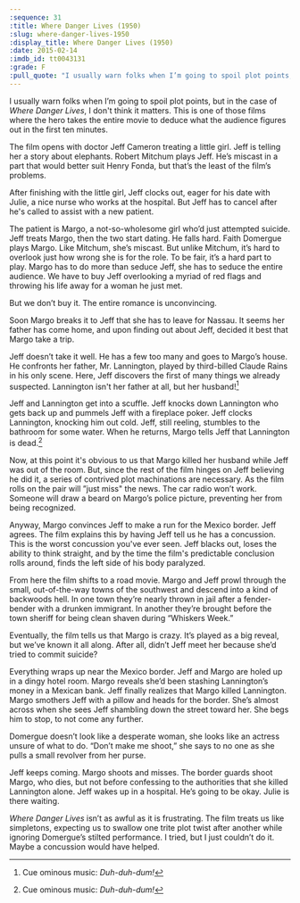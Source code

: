 ```yaml
---
:sequence: 31
:title: Where Danger Lives (1950)
:slug: where-danger-lives-1950
:display_title: Where Danger Lives (1950)
:date: 2015-02-14
:imdb_id: tt0043131
:grade: F
:pull_quote: "I usually warn folks when I’m going to spoil plot points, but in the case of _Where Danger Lives_, I don't think it matters. This is one of those films where the hero takes the entire movie to deduce what the audience figures out in the first ten minutes."
---
```

I usually warn folks when I’m going to spoil plot points, but in the case of _Where Danger Lives_, I don't think it matters. This is one of those films where the hero takes the entire movie to deduce what the audience figures out in the first ten minutes.

The film opens with doctor Jeff Cameron treating a little girl. Jeff is telling her a story about elephants. Robert Mitchum plays Jeff. He’s miscast in a part that would better suit Henry Fonda, but that’s the least of the film’s problems. 

After finishing with the little girl, Jeff clocks out, eager for  his date with Julie, a nice nurse who works at the hospital. But Jeff has to cancel after he's called to assist with a new patient.

The patient is Margo, a not-so-wholesome girl who’d just attempted suicide. Jeff treats Margo, then the two start dating. He falls hard. Faith Domergue plays Margo. Like Mitchum, she’s miscast. But unlike Mitchum, it’s hard to overlook just how wrong she is for the role. To be fair, it’s a hard part to play. 
Margo has to do more than seduce Jeff, she has to seduce the entire audience. We have to buy Jeff overlooking a myriad of red flags and throwing his life away for a woman he just met. 

But we don’t buy it. The entire romance is unconvincing. 

Soon Margo breaks it to Jeff that she has to leave for Nassau. It seems her father has come home, and upon finding out about Jeff, decided it best that Margo take a trip. 

Jeff doesn’t take it well. He has a few too many and goes to Margo’s house. He confronts her father, Mr. Lannington, played by third-billed Claude Rains in his only scene. Here, Jeff discovers the first of many things we already suspected. Lannington isn't her father at all, but her husband![^1] 

Jeff and Lannington get into a scuffle. Jeff knocks down Lannington who gets back up and pummels Jeff with a fireplace poker. Jeff clocks Lannington, knocking him out cold. Jeff, still reeling, stumbles to the bathroom for some water. When he returns, Margo tells Jeff that Lannington is dead.[^1]

Now, at this point it's obvious to us that Margo killed her husband while Jeff was out of the room. But, since the rest of the film hinges on Jeff believing he did it, a series of contrived plot machinations are necessary. As the film rolls on the pair will ”just miss" the news. The car radio won’t work. Someone will draw a beard on Margo’s police picture, preventing her from being recognized. 

Anyway, Margo convinces Jeff to make a run for the Mexico border. Jeff agrees. The film explains this by having Jeff tell us he has a concussion. This is the worst concussion you've ever seen. Jeff blacks out, loses the ability to think straight, and by the time the film's predictable conclusion rolls around, finds the left side of his body paralyzed.

From here the film shifts to a road movie. Margo and Jeff prowl through the small, out-of-the-way towns of the southwest and descend into a kind of backwoods hell. In one town they’re nearly thrown in jail after a fender-bender with a drunken immigrant. In another they’re brought before the town sheriff for being clean shaven during “Whiskers Week.” 

Eventually, the film tells us that Margo is crazy. It’s played as a big reveal, but we’ve known it all along. After all, didn’t Jeff meet her because she’d tried to commit suicide? 

Everything wraps up near the Mexico border. Jeff and Margo are holed up in a dingy hotel room. Margo reveals she’d been stashing Lannington’s money in a Mexican bank. Jeff finally realizes that Margo killed Lannington. Margo smothers Jeff with a pillow and heads for the border. She’s almost across when she sees Jeff shambling down the street toward her. She begs him to stop, to not come any further. 

Domergue doesn’t look like a desperate woman, she looks like an actress unsure of what to do. “Don’t make me shoot,” she says to no one as she pulls a small revolver from her purse. 

Jeff keeps coming. Margo shoots and misses. The border guards shoot Margo, who dies, but not before confessing to the authorities that she killed Lannington alone. Jeff wakes up in a hospital. He’s going to be okay. Julie is there waiting.

_Where Danger Lives_ isn’t as awful as it is frustrating. The film treats us like simpletons, expecting us to swallow one trite plot twist after another while ignoring Domergue’s stilted performance. I tried, but I just couldn’t do it. Maybe a concussion would have helped.

[^1]: Cue ominous music: _Duh-duh-dum!_